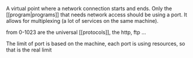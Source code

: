 A virtual point where a network connection starts and ends. Only the [[program|programs]] that needs network access should be using a port. It allows for multiplexing (a lot of services on the same machine).

from 0-1023 are the universal [[protocols]], the http, ftp ...

The limit of port is based on the machine, each port is using resources, so that is the real limit

